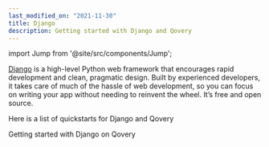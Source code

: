 ```yaml
---
last_modified_on: "2021-11-30"
title: Django
description: Getting started with Django and Qovery
---
```


import Jump from '@site/src/components/Jump';

[Django](https://www.djangoproject.com/) is a high-level Python web framework that encourages rapid development and clean, pragmatic design. Built by experienced developers, it takes care of much of the hassle of web development, so you can focus on writing your app without needing to reinvent the wheel. It’s free and open source.

Here is a list of quickstarts for Django and Qovery

<Jump to="/guides/tutorial/quickstart-django/" leftIcon="book">
  <div className="title">Getting started with Django on Qovery</div>
</Jump>



